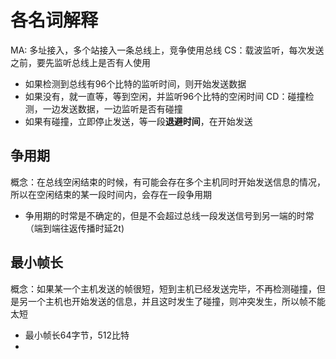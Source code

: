 # 各名词解释
MA: 多址接入，多个站接入一条总线上，竞争使用总线
CS：载波监听，每次发送之前，要先监听总线上是否有人使用
* 如果检测到总线有96个比特的监听时间，则开始发送数据
* 如果没有，就一直等，等到空闲，并监听96个比特的空闲时间
CD：碰撞检测，一边发送数据，一边监听是否有碰撞
* 如果有碰撞，立即停止发送，等一段**退避时间**，在开始发送
## 争用期
概念：在总线空闲结束的时候，有可能会存在多个主机同时开始发送信息的情况，所以在空闲结束的某一段时间内，会存在一段争用期
* 争用期的时常是不确定的，但是不会超过总线一段发送信号到另一端的时常（端到端往返传播时延2t)
## 最小帧长
概念：如果某一个主机发送的帧很短，短到主机已经发送完毕，不再检测碰撞，但是另一个主机也开始发送的信息，并且这时发生了碰撞，则冲突发生，所以帧不能太短
* 最小帧长64字节，512比特
* 
